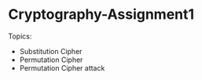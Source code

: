 # Cryptography-Assignment1
Topics:
- Substitution Cipher
- Permutation Cipher
- Permutation Cipher attack
